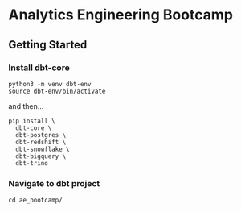 # Analytics Engineering Bootcamp

## Getting Started

### Install dbt-core

```
python3 -m venv dbt-env 
source dbt-env/bin/activate 
```

and then...

```
pip install \
  dbt-core \
  dbt-postgres \
  dbt-redshift \
  dbt-snowflake \
  dbt-bigquery \
  dbt-trino
```

### Navigate to dbt project

```
cd ae_bootcamp/
```
